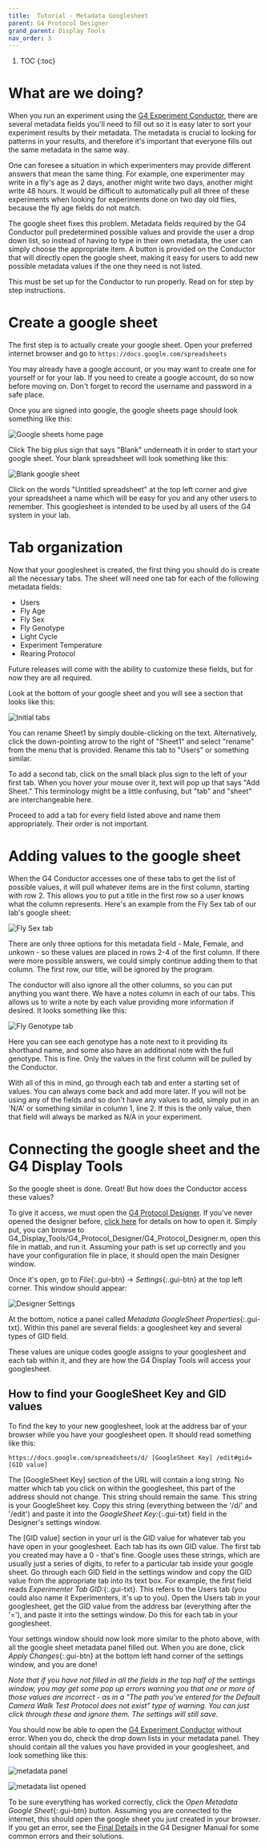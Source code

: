 ```yaml
---
title:  Tutorial - Metadata Googlesheet
parent: G4 Protocol Designer
grand_parent: Display Tools
nav_order: 3
---
```


1. TOC
{:toc}

# What are we doing? 

When you run an experiment using the [G4 Experiment Conductor](G4_Conductor_Manual.md), there are several metadata fields you'll need to fill out so it is easy later to sort your experiment results by their metadata. The metadata is crucial to looking for patterns in your results, and therefore it's important that everyone fills out the same metadata in the same way.

One can foresee a situation in which experimenters may provide different answers that mean the same thing. For example, one experimenter may write in a fly's age as 2 days, another might write two days, another might write 48 hours. It would be difficult to automatically pull all three of these experiments when looking for experiments done on two day old flies, because the fly age fields do not match. 

The google sheet fixes this problem. Metadata fields required by the G4 Conductor pull predetermined possible values and provide the user a drop down list, so instead of having to type in their own metadata, the user can simply choose the appropriate item. A button is provided on the Conductor that will directly open the google sheet, making it easy for users to add new possible metadata values if the one they need is not listed. 

This must be set up for the Conductor to run properly. Read on for step by step instructions.

# Create a google sheet

The first step is to actually create your google sheet. Open your preferred internet browser and go to `https://docs.google.com/spreadsheets` 

You may already have a google account, or you may want to create one for yourself or for your lab. If you need to create a google account, do so now before moving on. Don't forget to record the username and password in a safe place. 

Once you are signed into google, the google sheets page should look something like this:

![Google sheets home page](assets/google_sheets_home.png)

Click The big plus sign that says "Blank" underneath it in order to start your google sheet. Your blank spreadsheet will look something like this: 

![Blank google sheet](assets/blankSheet.png)

Click on the words "Untitled spreadsheet" at the top left corner and give your spreadsheet a name which will be easy for you and any other users to remember. This googlesheet is intended to be used by all users of the G4 system in your lab.

# Tab organization

Now that your googlesheet is created, the first thing you should do is create all the necessary tabs. The sheet will need one tab for each of the following metadata fields:

- Users
- Fly Age
- Fly Sex
- Fly Genotype
- Light Cycle
- Experiment Temperature
- Rearing Protocol

Future releases will come with the ability to customize these fields, but for now they are all required.

Look at the bottom of your google sheet and you will see a section that looks like this:

![Initial tabs](assets/addTab.png)

You can rename Sheet1 by simply double-clicking on the text. Alternatively, click the down-pointing arrow to the right of "Sheet1" and select "rename" from the menu that is provided. Rename this tab to "Users" or something similar. 

To add a second tab, click on the small black plus sign to the left of your first tab. When you hover your mouse over it, text will pop up that says "Add Sheet." This terminology might be a little confusing, but "tab" and "sheet" are interchangeable here. 

Proceed to add a tab for every field listed above and name them appropriately. Their order is not important. 

# Adding values to the google sheet

When the G4 Conductor accesses one of these tabs to get the list of possible values, it will pull whatever items are in the first column, starting with row 2. This allows you to put a title in the first row so a user knows what the column represents. Here's an example from the Fly Sex tab of our lab's google sheet: 

![Fly Sex tab](assets/flySex.png)

There are only three options for this metadata field - Male, Female, and unkown - so these values are placed in rows 2-4 of the first column. If there were more possible answers, we could simply continue adding them to that column. The first row, our title, will be ignored by the program. 

The conductor will also ignore all the other columns, so you can put anything you want there. We have a notes column in each of our tabs. This allows us to write a note by each value providing more information if desired. It looks something like this: 

![Fly Genotype tab](assets/flyGenos.png)

Here you can see each genotype has a note next to it providing its shorthand name, and some also have an additional note with the full genotype. This is fine. Only the values in the first column will be pulled by the Conductor. 

With all of this in mind, go through each tab and enter a starting set of values. You can always come back and add more later. If you will not be using any of the fields and so don't have any values to add, simply put in an 'N/A' or something similar in column 1, line 2. If this is the only value, then that field will always be marked as N/A in your experiment. 

# Connecting the google sheet and the G4 Display Tools

So the google sheet is done. Great! But how does the Conductor access these values? 

To give it access, we must open the [G4 Protocol Designer](G4_Designer_Manual.md). If you've never opened the designer before, [click here](G4_Designer_Manual.md) for details on how to open it. Simply put, you can browse to G4_Display_Tools/G4_Protocol_Designer/G4_Protocol_Designer.m, open this file in matlab, and run it. Assuming your path is set up correctly and you have your configuration file in place, it should open the main Designer window. 

Once it's open, go to *File*{:.gui-btn} -> *Settings*{:.gui-btn} at the top left corner. This window should appear:

![Designer Settings](assets/screenshot-2.png)

At the bottom, notice a panel called *Metadata GoogleSheet Properties*{:.gui-txt}. Within this panel are several fields: a googlesheet key and several types of GID field. 

These values are unique codes google assigns to your googlesheet and each tab within it, and they are how the G4 Display Tools will access your googlesheet. 

## How to find your GoogleSheet Key and GID values

To find the key to your new googlesheet, look at the address bar of your browser while you have your googlesheet open. It should read something like this:

`https://docs.google.com/spreadsheets/d/ [GoogleSheet Key] /edit#gid= [GID value]`

The [GoogleSheet Key] section of the URL will contain a long string. No matter which tab you click on within the googlesheet, this part of the address should not change. This string should remain the same. This string is your GoogleSheet key. Copy this string (everything between the '/d/' and '/edit') and paste it into the *GoogleSheet Key:*{:.gui-txt} field in the Designer's settings window. 

The [GID value] section in your url is the GID value for whatever tab you have open in your googlesheet. Each tab has its own GID value. The first tab you created may have a 0 - that's fine. Google uses these strings, which are usually just a series of digits, to refer to a particular tab inside your google sheet. Go through each GID field in the settings window and copy the GID value from the appropriate tab into its text box. For example, the first field reads *Experimenter Tab GID:*{:.gui-txt}. This refers to the Users tab (you could also name it Experimenters, it's up to you). Open the Users tab in your googlesheet, get the GID value from the address bar (everything after the '='), and paste it into the settings window. Do this for each tab in your googlesheet.

Your settings window should now look more similar to the photo above, with all the google sheet metadata panel filled out. When you are done, click *Apply Changes*{:.gui-btn} at the bottom left hand corner of the settings window, and you are done! 

*Note that if you have not filled in all the fields in the top half of the settings window, you may get some pop up errors warning you that one or more of those values are incorrect - as in a "The path you've entered for the Default Camera Walk Test Protocol does not exist" type of warning. You can just click through these and ignore them. The settings will still save.*

You should now be able to open the [G4 Experiment Conductor](G4_Conductor_Manual.md) without error. When you do, check the drop down lists in your metadata panel. They should contain all the values you have provided in your googlesheet, and look something like this:

![metadata panel](assets/metadataPanel.png)

![metadata list opened](assets/metadataPanel_open.png)

To be sure everything has worked correctly, click the *Open Metadata Google Sheet*{:.gui-btn} button. Assuming you are connected to the internet, this should open the google sheet you just created in your browser. If you get an error, see the [Final Details](G4_Designer_Manual.md) in the G4 Designer Manual for some common errors and their solutions.













